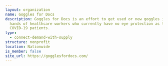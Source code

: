 ```yaml
---
layout: organization
name: Goggles for Docs
description: Goggles for Docs is an effort to get used or new goggles into the
  hands of healthcare workers who currently have no eye protection as they treat
  COVID-19 patients.
type:
  - connect-demand-with-supply
structure: nonprofit
location: Nationwide
is_member: false
site_url: https://gogglesfordocs.com/
---
```

